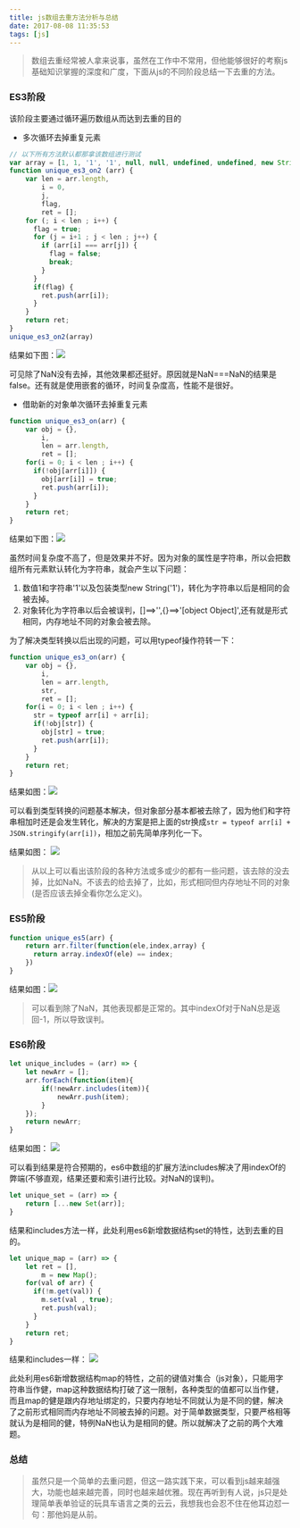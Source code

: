 ```yaml
---
title: js数组去重方法分析与总结
date: 2017-08-08 11:35:53
tags: [js]
---
```

>数组去重经常被人拿来说事，虽然在工作中不常用，但他能够很好的考察js基础知识掌握的深度和广度，下面从js的不同阶段总结一下去重的方法。

### ES3阶段

该阶段主要通过循环遍历数组从而达到去重的目的

* 多次循环去掉重复元素

```js
// 以下所有方法默认都那拿该数组进行测试
var array = [1, 1, '1', '1', null, null, undefined, undefined, new String('1'), new String('1'), /a/, /a/, NaN, NaN,{},{},[],[],{name: 'eric',sex: 'male'},{sex: 'male',name: 'eric'}];
function unique_es3_on2 (arr) {
    var len = arr.length,
        i = 0,
        j,
        flag,
        ret = [];
    for (; i < len ; i++) {
      flag = true;
      for (j = i+1 ; j < len ; j++) {
        if (arr[i] === arr[j]) {
          flag = false;
          break;
        }
      }
      if(flag) {
        ret.push(arr[i]);
      }
    }
    return ret;
}
unique_es3_on2(array)
```
结果如下图：![](http://orrzkg1ur.bkt.clouddn.com/es3_on2.png)

可见除了NaN没有去掉，其他效果都还挺好。原因就是NaN===NaN的结果是false。还有就是使用嵌套的循环，时间复杂度高，性能不是很好。

<!-- more -->

* 借助新的对象单次循环去掉重复元素

```js
function unique_es3_on(arr) {
    var obj = {},
        i,
        len = arr.length,
        ret = [];
    for(i = 0; i < len ; i++) {
      if(!obj[arr[i]]) {
        obj[arr[i]] = true;
        ret.push(arr[i]);
      }
    }
    return ret;
}
```
结果如下图：![](http://orrzkg1ur.bkt.clouddn.com/es3_on.png)

虽然时间复杂度不高了，但是效果并不好。因为对象的属性是字符串，所以会把数组所有元素默认转化为字符串，就会产生以下问题：

1. 数值1和字符串'1'以及包装类型new String('1')，转化为字符串以后是相同的会被去掉。
2. 对象转化为字符串以后会被误判，[]==>'',{}==>'[object Object]',还有就是形式相同，内存地址不同的对象会被去除。

为了解决类型转换以后出现的问题，可以用typeof操作符转一下：

```js
function unique_es3_on(arr) {
    var obj = {},
        i,
        len = arr.length,
        str,
        ret = [];
    for(i = 0; i < len ; i++) {
      str = typeof arr[i] + arr[i];
      if(!obj[str]) {
        obj[str] = true;
        ret.push(arr[i]);
      }
    }
    return ret;
}
```
结果如图：![](http://orrzkg1ur.bkt.clouddn.com/es3_on_typeof.png)

可以看到类型转换的问题基本解决，但对象部分基本都被去除了，因为他们和字符串相加时还是会发生转化，解决的方案是把上面的str换成``str = typeof arr[i] + JSON.stringify(arr[i])``，相加之前先简单序列化一下。

结果如图： ![](http://orrzkg1ur.bkt.clouddn.com/es3_on_json.png)

>从以上可以看出该阶段的各种方法或多或少的都有一些问题，该去除的没去掉，比如NaN。不该去的给去掉了，比如，形式相同但内存地址不同的对象(是否应该去掉全看你怎么定义)。

### ES5阶段

```js
function unique_es5(arr) {
    return arr.filter(function(ele,index,array) {
      return array.indexOf(ele) == index;
    })
}
```

结果如图：![](http://orrzkg1ur.bkt.clouddn.com/es5.png)

>可以看到除了NaN，其他表现都是正常的。其中indexOf对于NaN总是返回-1，所以导致误判。

### ES6阶段

```js
let unique_includes = (arr) => {
    let newArr = [];
    arr.forEach(function(item){
        if(!newArr.includes(item)){
            newArr.push(item);
        }
    });
    return newArr;
}
```

结果如图： ![](http://orrzkg1ur.bkt.clouddn.com/es6_includes.png)

可以看到结果是符合预期的，es6中数组的扩展方法includes解决了用indexOf的弊端(不够直观，结果还要和索引进行比较。对NaN的误判)。

```js
let unique_set = (arr) => {
    return [...new Set(arr)];
}
```

结果和includes方法一样，此处利用es6新增数据结构set的特性，达到去重的目的。

```js
let unique_map = (arr) => {
    let ret = [],
        m = new Map();
    for(val of arr) {
      if(!m.get(val)) {
        m.set(val , true);
        ret.push(val);
      }
    }
    return ret;
}
```
结果和includes一样： ![](http://orrzkg1ur.bkt.clouddn.com/es6_includes.png)

此处利用es6新增数据结构map的特性，之前的键值对集合（js对象），只能用字符串当作健，map这种数据结构打破了这一限制，各种类型的值都可以当作健，而且map的健是跟内存地址绑定的，只要内存地址不同就认为是不同的健，解决了之前形式相同而内存地址不同被去掉的问题。对于简单数据类型，只要严格相等就认为是相同的健，特例NaN也认为是相同的健。所以就解决了之前的两个大难题。

### 总结
>虽然只是一个简单的去重问题，但这一路实践下来，可以看到js越来越强大，功能也越来越完善，同时也越来越优雅。现在再听到有人说，js只是处理简单表单验证的玩具车语言之类的云云，我想我也会忍不住在他耳边怼一句：那他妈是从前。






